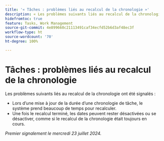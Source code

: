 ```yaml
---
title: '« Tâches : problèmes liés au recalcul de la chronologie »'
description: « Les problèmes suivants liés au recalcul de la chronologie ont été signalés. »
hidefromtoc: true
feature: Tasks, Work Management
source-git-commit: 4e899660c21113491caf34ecfd52b6d3af48ec3f
workflow-type: ht
source-wordcount: '70'
ht-degree: 100%

---
```



# Tâches : problèmes liés au recalcul de la chronologie

Les problèmes suivants liés au recalcul de la chronologie ont été signalés :

* Lors d’une mise à jour de la durée d’une chronologie de tâche, le système prend beaucoup de temps pour recalculer.
* Une fois le recalcul terminé, les dates peuvent rester désactivées ou se désactiver, comme si le recalcul de la chronologie était toujours en cours.

_Premier signalement le mercredi 23 juillet 2024._
